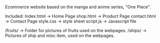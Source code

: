 Ecommerce website based on the manga and anime series, "One Piece".

Included:
Index.html -> Home Page
shop.html -> Product Page
contact.html -> Contact Page
style.css -> style sheet
script.js -> Javascript file

/fruits/ -> Folder for pictures of fruits used on the webpages.
/ships/ -> Pictures of ship and misc item, used on the webpages.